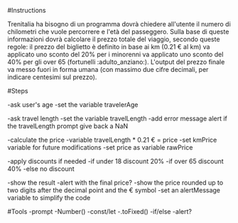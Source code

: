 #Instructions

Trenitalia ha bisogno di un programma dovrà chiedere all'utente il numero di chilometri che vuole percorrere e l'età del passeggero.
Sulla base di queste informazioni dovrà calcolare il prezzo totale del viaggio, secondo queste regole:
il prezzo del biglietto è definito in base ai km (0.21 € al km)
va applicato uno sconto del 20% per i minorenni
va applicato uno sconto del 40% per gli over 65 (fortunelli :adulto_anziano:).
L'output del prezzo finale va messo fuori in forma umana (con massimo due cifre decimali, per indicare centesimi sul prezzo).


#Steps

-ask user's age
    -set the variable travelerAge

-ask travel length
    -set the variable travelLength
        -add error message alert if the travelLength prompt give back a NaN

-calculate the price
    -variable travelLength * 0.21 € = price
        -set kmPrice variable for future modifications
        -set price as variable rawPrice

-apply discounts if needed
    -if under 18 discount 20%
    -if over 65 discount 40%
    -else no discount

-show the result
    -alert with the final price?
        -show the price rounded up to two digits after the decimal point and the € symbol
            -set an alertMessage variable to simplify the code

#Tools
-prompt
-Number()
-const/let
-.toFixed()
-if/else
-alert?
